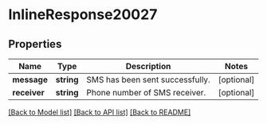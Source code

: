 # InlineResponse20027

## Properties
Name | Type | Description | Notes
------------ | ------------- | ------------- | -------------
**message** | **string** | SMS has been sent successfully. | [optional] 
**receiver** | **string** | Phone number of SMS receiver. | [optional] 

[[Back to Model list]](../README.md#documentation-for-models) [[Back to API list]](../README.md#documentation-for-api-endpoints) [[Back to README]](../README.md)

